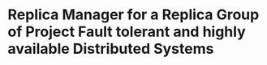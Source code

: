 # Replica Manager for a Replica Group of Project Fault tolerant and highly available Distributed Systems 
